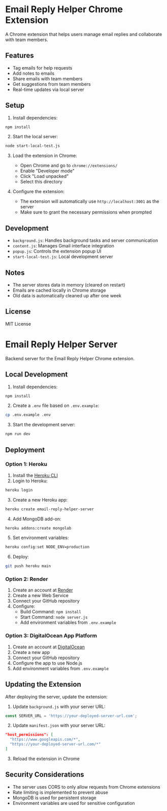 # Email Reply Helper Chrome Extension

A Chrome extension that helps users manage email replies and collaborate with team members.

## Features

- Tag emails for help requests
- Add notes to emails
- Share emails with team members
- Get suggestions from team members
- Real-time updates via local server

## Setup

1. Install dependencies:
```bash
npm install
```

2. Start the local server:
```bash
node start-local-test.js
```

3. Load the extension in Chrome:
   - Open Chrome and go to `chrome://extensions/`
   - Enable "Developer mode"
   - Click "Load unpacked"
   - Select this directory

4. Configure the extension:
   - The extension will automatically use `http://localhost:3001` as the server
   - Make sure to grant the necessary permissions when prompted

## Development

- `background.js`: Handles background tasks and server communication
- `content.js`: Manages Gmail interface integration
- `popup.js`: Controls the extension popup UI
- `start-local-test.js`: Local development server

## Notes

- The server stores data in memory (cleared on restart)
- Emails are cached locally in Chrome storage
- Old data is automatically cleaned up after one week

## License

MIT License

# Email Reply Helper Server

Backend server for the Email Reply Helper Chrome extension.

## Local Development

1. Install dependencies:
```bash
npm install
```

2. Create a `.env` file based on `.env.example`:
```bash
cp .env.example .env
```

3. Start the development server:
```bash
npm run dev
```

## Deployment

### Option 1: Heroku

1. Install the [Heroku CLI](https://devcenter.heroku.com/articles/heroku-cli)
2. Login to Heroku:
```bash
heroku login
```

3. Create a new Heroku app:
```bash
heroku create email-reply-helper-server
```

4. Add MongoDB add-on:
```bash
heroku addons:create mongolab
```

5. Set environment variables:
```bash
heroku config:set NODE_ENV=production
```

6. Deploy:
```bash
git push heroku main
```

### Option 2: Render

1. Create an account at [Render](https://render.com/)
2. Create a new Web Service
3. Connect your GitHub repository
4. Configure:
   - Build Command: `npm install`
   - Start Command: `node server.js`
   - Add environment variables from `.env.example`

### Option 3: DigitalOcean App Platform

1. Create an account at [DigitalOcean](https://www.digitalocean.com/)
2. Create a new app
3. Connect your GitHub repository
4. Configure the app to use Node.js
5. Add environment variables from `.env.example`

## Updating the Extension

After deploying the server, update the extension:

1. Update `background.js` with your server URL:
```javascript
const SERVER_URL = 'https://your-deployed-server-url.com';
```

2. Update `manifest.json` with your server URL:
```json
"host_permissions": [
  "https://www.googleapis.com/*",
  "https://your-deployed-server-url.com/*"
]
```

3. Reload the extension in Chrome

## Security Considerations

- The server uses CORS to only allow requests from Chrome extensions
- Rate limiting is implemented to prevent abuse
- MongoDB is used for persistent storage
- Environment variables are used for sensitive configuration 